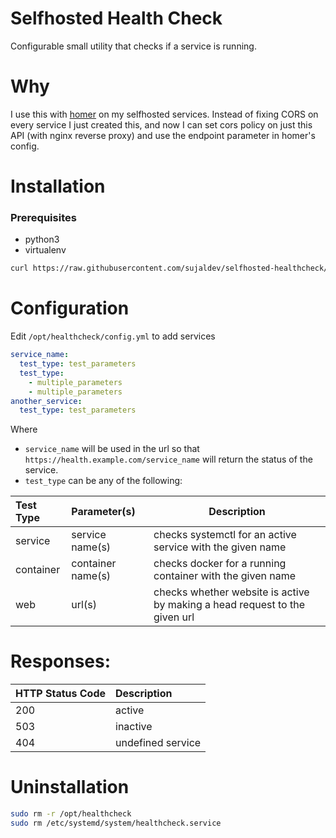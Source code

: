# Selfhosted Health Check

Configurable small utility that checks if a service is running.

# Why

I use this with [homer](https://github.com/bastienwirtz/homer) on my selfhosted services.
Instead of fixing CORS on every service I just created this, and now I can set cors policy
on just this API (with nginx reverse proxy) and use the endpoint parameter in homer's config.


# Installation

### Prerequisites
- python3
- virtualenv

```bash
curl https://raw.githubusercontent.com/sujaldev/selfhosted-healthcheck/main/install.sh | bash
```

# Configuration

Edit `/opt/healthcheck/config.yml` to add services

```yaml
service_name:
  test_type: test_parameters
  test_type:
    - multiple_parameters
    - multiple_parameters
another_service:
  test_type: test_parameters
```

Where

- `service_name` will be used in the url so that `https://health.example.com/service_name` will return the status of the
  service.
- `test_type` can be any of the following:

| Test Type | Parameter(s)      | Description                                                                |
|:----------|:------------------|----------------------------------------------------------------------------|
| service   | service name(s)   | checks systemctl for an active service with the given name                 |
| container | container name(s) | checks docker for a running container with the given name                  |
| web       | url(s)            | checks whether website is active by making a head request to the given url |

# Responses:

| HTTP Status Code | Description       |
|:-----------------|:------------------|
| 200              | active            |
| 503              | inactive          |
| 404              | undefined service |

# Uninstallation

```bash
sudo rm -r /opt/healthcheck
sudo rm /etc/systemd/system/healthcheck.service
```
